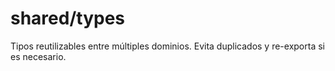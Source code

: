 # shared/types

Tipos reutilizables entre múltiples dominios. Evita duplicados y re-exporta si es necesario.
